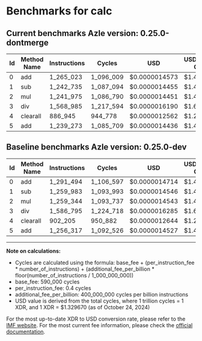 # Benchmarks for calc

## Current benchmarks Azle version: 0.25.0-dontmerge

| Id  | Method Name | Instructions | Cycles    | USD           | USD/Million Calls | Change                             |
| --- | ----------- | ------------ | --------- | ------------- | ----------------- | ---------------------------------- |
| 0   | add         | 1_265_023    | 1_096_009 | $0.0000014573 | $1.45             | <font color="green">-26_471</font> |
| 1   | sub         | 1_242_735    | 1_087_094 | $0.0000014455 | $1.44             | <font color="green">-17_248</font> |
| 2   | mul         | 1_241_975    | 1_086_790 | $0.0000014451 | $1.44             | <font color="green">-17_369</font> |
| 3   | div         | 1_568_985    | 1_217_594 | $0.0000016190 | $1.61             | <font color="green">-17_810</font> |
| 4   | clearall    | 886_945      | 944_778   | $0.0000012562 | $1.25             | <font color="green">-15_260</font> |
| 5   | add         | 1_239_273    | 1_085_709 | $0.0000014436 | $1.44             | <font color="green">-17_044</font> |

## Baseline benchmarks Azle version: 0.25.0-dev

| Id  | Method Name | Instructions | Cycles    | USD           | USD/Million Calls |
| --- | ----------- | ------------ | --------- | ------------- | ----------------- |
| 0   | add         | 1_291_494    | 1_106_597 | $0.0000014714 | $1.47             |
| 1   | sub         | 1_259_983    | 1_093_993 | $0.0000014546 | $1.45             |
| 2   | mul         | 1_259_344    | 1_093_737 | $0.0000014543 | $1.45             |
| 3   | div         | 1_586_795    | 1_224_718 | $0.0000016285 | $1.62             |
| 4   | clearall    | 902_205      | 950_882   | $0.0000012644 | $1.26             |
| 5   | add         | 1_256_317    | 1_092_526 | $0.0000014527 | $1.45             |

---

**Note on calculations:**

- Cycles are calculated using the formula: base_fee + (per_instruction_fee \* number_of_instructions) + (additional_fee_per_billion \* floor(number_of_instructions / 1_000_000_000))
- base_fee: 590_000 cycles
- per_instruction_fee: 0.4 cycles
- additional_fee_per_billion: 400_000_000 cycles per billion instructions
- USD value is derived from the total cycles, where 1 trillion cycles = 1 XDR, and 1 XDR = $1.329670 (as of October 24, 2024)

For the most up-to-date XDR to USD conversion rate, please refer to the [IMF website](https://www.imf.org/external/np/fin/data/rms_sdrv.aspx).
For the most current fee information, please check the [official documentation](https://internetcomputer.org/docs/current/developer-docs/gas-cost#execution).
